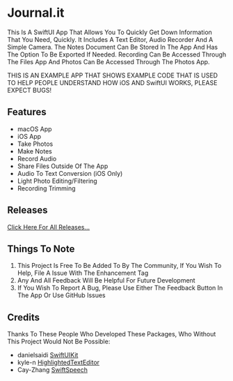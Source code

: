 # Journal.it

This Is A SwiftUI App That Allows You To Quickly Get Down Information That You Need, Quickly. It Includes A Text Editor, Audio Recorder And A Simple Camera. The Notes Document Can Be Stored In The App And Has The Option To Be Exported If Needed. Recording Can Be Accessed Through The Files App And Photos Can Be Accessed Through The Photos App.

THIS IS AN EXAMPLE APP THAT SHOWS EXAMPLE CODE THAT IS USED TO HELP PEOPLE UNDERSTAND HOW iOS AND SwiftUI WORKS, PLEASE EXPECT BUGS!

## **Features**

 - macOS App
 - iOS App
 - Take Photos
 - Make Notes
 - Record Audio
 - Share Files Outside Of The App
 - Audio To Text Conversion (iOS Only)
 - Light Photo Editing/Filtering
 - Recording Trimming
 
## **Releases**

[Click Here For All Releases...](https://github.com/markydoodled/Journal.it/releases)

## **Things To Note**

 1. This Project Is Free To Be Added To By The Community, If You Wish To Help, File A Issue With The Enhancement Tag
 2. Any And All Feedback Will Be Helpful For Future Development
 3. If You Wish To Report A Bug, Please Use Either The Feedback Button In The App Or Use GitHub Issues

## **Credits**
 
 Thanks To These People Who Developed These Packages, Who Without This Project Would Not Be Possible:
 
 - danielsaidi [SwiftUIKit](https://github.com/danielsaidi/SwiftUIKit)
 - kyle-n [HighlightedTextEditor](https://github.com/kyle-n/HighlightedTextEditor)
 - Cay-Zhang [SwiftSpeech](https://github.com/Cay-Zhang/SwiftSpeech)
